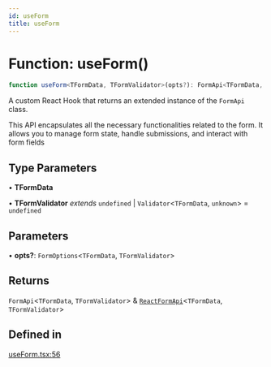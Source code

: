 ```yaml
---
id: useForm
title: useForm
---
```


# Function: useForm()

```ts
function useForm<TFormData, TFormValidator>(opts?): FormApi<TFormData, TFormValidator> & ReactFormApi<TFormData, TFormValidator>
```

A custom React Hook that returns an extended instance of the `FormApi` class.

This API encapsulates all the necessary functionalities related to the form. It allows you to manage form state, handle submissions, and interact with form fields

## Type Parameters

• **TFormData**

• **TFormValidator** *extends* `undefined` \| `Validator`\<`TFormData`, `unknown`\> = `undefined`

## Parameters

• **opts?**: `FormOptions`\<`TFormData`, `TFormValidator`\>

## Returns

`FormApi`\<`TFormData`, `TFormValidator`\> & [`ReactFormApi`](../interfaces/reactformapi.md)\<`TFormData`, `TFormValidator`\>

## Defined in

[useForm.tsx:56](https://github.com/TanStack/form/blob/eae56e9e6061dd35d01d0534f88a027f3f957e7f/packages/react-form/src/useForm.tsx#L56)
